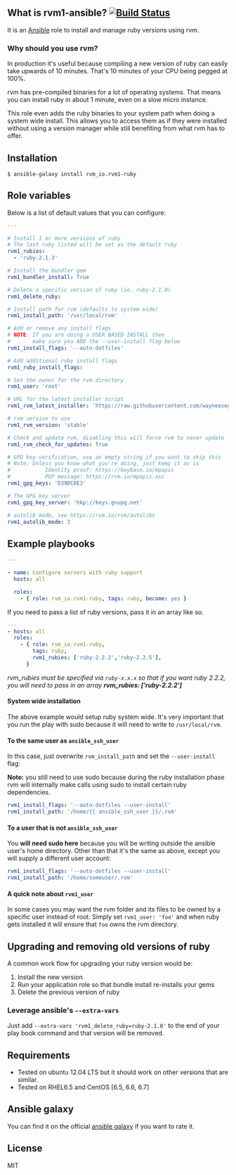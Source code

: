 ## What is rvm1-ansible? [![Build Status](https://secure.travis-ci.org/rvm/rvm1-ansible.png)](http://travis-ci.org/rvm/rvm1-ansible)

It is an [Ansible](http://www.ansible.com/home) role to install and manage ruby versions using rvm.

### Why should you use rvm?

In production it's useful because compiling a new version of ruby can easily
take upwards of 10 minutes. That's 10 minutes of your CPU being pegged at 100%.

rvm has pre-compiled binaries for a lot of operating systems. That means you can
install ruby in about 1 minute, even on a slow micro instance.

This role even adds the ruby binaries to your system path when doing a system
wide install. This allows you to access them as if they were installed without
using a version manager while still benefiting from what rvm has to offer.

## Installation

`$ ansible-galaxy install rvm_io.rvm1-ruby`

## Role variables

Below is a list of default values that you can configure:

```yaml
---

# Install 1 or more versions of ruby
# The last ruby listed will be set as the default ruby
rvm1_rubies:
  - 'ruby-2.1.3'

# Install the bundler gem
rvm1_bundler_install: True

# Delete a specific version of ruby (ie. ruby-2.1.0)
rvm1_delete_ruby:

# Install path for rvm (defaults to system wide)
rvm1_install_path: '/usr/local/rvm'

# Add or remove any install flags
# NOTE: If you are doing a USER BASED INSTALL then
#       make sure you ADD the --user-install flag below
rvm1_install_flags: '--auto-dotfiles'

# Add additional ruby install flags
rvm1_ruby_install_flags:

# Set the owner for the rvm directory
rvm1_user: 'root'

# URL for the latest installer script
rvm1_rvm_latest_installer: 'https://raw.githubusercontent.com/wayneeseguin/rvm/master/binscripts/rvm-installer'

# rvm version to use
rvm1_rvm_version: 'stable'

# Check and update rvm, disabling this will force rvm to never update
rvm1_rvm_check_for_updates: True

# GPG key verification, use an empty string if you want to skip this
# Note: Unless you know what you're doing, just keep it as is
#           Identity proof: https://keybase.io/mpapis
#           PGP message: https://rvm.io/mpapis.asc
rvm1_gpg_keys: 'D39DC0E3'

# The GPG key server
rvm1_gpg_key_server: 'hkp://keys.gnupg.net'

# autolib mode, see https://rvm.io/rvm/autolibs
rvm1_autolib_mode: 3
```

## Example playbooks

```yaml
---

- name: Configure servers with ruby support
  hosts: all

  roles:
    - { role: rvm_io.rvm1-ruby, tags: ruby, become: yes }
```
If you need to pass a list of ruby versions, pass it in an array like so. 

```yaml
---
- hosts: all
  roles:
    - { role: rvm_io.rvm1-ruby,
        tags: ruby,
        rvm1_rubies: ['ruby-2.2.2','ruby-2.2.5'],
      }
```
_rvm_rubies must be specified via `ruby-x.x.x` so that if you want_
_ruby 2.2.2, you will need to pass in an array **rvm_rubies: ['ruby-2.2.2']**_


#### System wide installation

The above example would setup ruby system wide. It's very important that you
run the play with sudo because it will need to write to `/usr/local/rvm`.

#### To the same user as `ansible_ssh_user`

In this case, just overwrite `rvm_install_path` and set the `--user-install` flag:

**Note:** you still need to use sudo because during the ruby
  installation phase rvm will internally make calls using sudo
  to install certain ruby dependencies.

```yaml
rvm1_install_flags: '--auto-dotfiles --user-install'
rvm1_install_path: '/home/{{ ansible_ssh_user }}/.rvm'
```

#### To a user that is not `ansible_ssh_user`

You **will need sudo here** because you will be writing outside the ansible
user's home directory. Other than that it's the same as above, except you will
supply a different user account:

```yaml
rvm1_install_flags: '--auto-dotfiles --user-install'
rvm1_install_path: '/home/someuser/.rvm'
```

#### A quick note about `rvm1_user`

In some cases you may want the rvm folder and its files to be owned by a specific
user instead of root. Simply set `rvm1_user: 'foo'` and when ruby gets installed
it will ensure that `foo` owns the rvm directory.

## Upgrading and removing old versions of ruby

A common work flow for upgrading your ruby version would be:

1. Install the new version
2. Run your application role so that bundle install re-installs your gems
3. Delete the previous version of ruby

### Leverage ansible's `--extra-vars`

Just add `--extra-vars 'rvm1_delete_ruby=ruby-2.1.0'` to the end of your play book command and that version will be removed.

## Requirements

- Tested on ubuntu 12.04 LTS but it should work on other versions that are similar.
- Tested on RHEL6.5 and CentOS [6.5, 6.6, 6.7]

## Ansible galaxy

You can find it on the official [ansible galaxy](https://galaxy.ansible.com/list#/roles/1087) if you want to rate it.

## License

MIT
